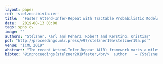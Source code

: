 ```yaml
---
layout: paper
ref: "stelzner2019faster"
title:  "Faster Attend-Infer-Repeat with Tractable Probabilistic Models"
date:   2019-08-13 00:00
tags: spns cv
image: ""
authors: "Stelzner, Karl and Peharz, Robert and Kersting, Kristian"
pdf: "http://proceedings.mlr.press/v97/stelzner19a/stelzner19a.pdf"
venue: "ICML 2019"
abstract: "The recent Attend-Infer-Repeat (AIR) framework marks a milestone in structured probabilistic modeling, as it tackles the challenging problem of unsupervised scene understanding via Bayesian inference. AIR expresses the composition of visual scenes from individual objects, and uses variational autoencoders to model the appearance of those objects. However, inference in the overall model is highly intractable, which hampers its learning speed and makes it prone to suboptimal solutions. In this paper, we show that the speed and robustness of learning in AIR can be considerably improved by replacing the intractable object representations with tractable probabilistic models. In particular, we opt for sum-product networks (SPNs), expressive deep probabilistic models with a rich set of tractable inference routines. The resulting model, called SuPAIR, learns an order of magnitude faster than AIR, treats object occlusions in a consistent manner, and allows for the inclusion of a background noise model, improving the robustness of Bayesian scene understanding."
bibtex: "@inproceedings{stelzner2019faster,<br/>  author    = {Stelzner, Karl and Peharz, Robert and Kersting, Kristian},<br/>  title     = {Faster Attend-Infer-Repeat with Tractable Probabilistic Models},<br/>  booktitle = {{ICML}},<br/>  series    = {Proceedings of Machine Learning Research},<br/>  volume    = {97},<br/>  pages     = {5966--5975},<br/>  publisher = {{PMLR}},<br/>  year      = {2019}<br/>}"
---
```

